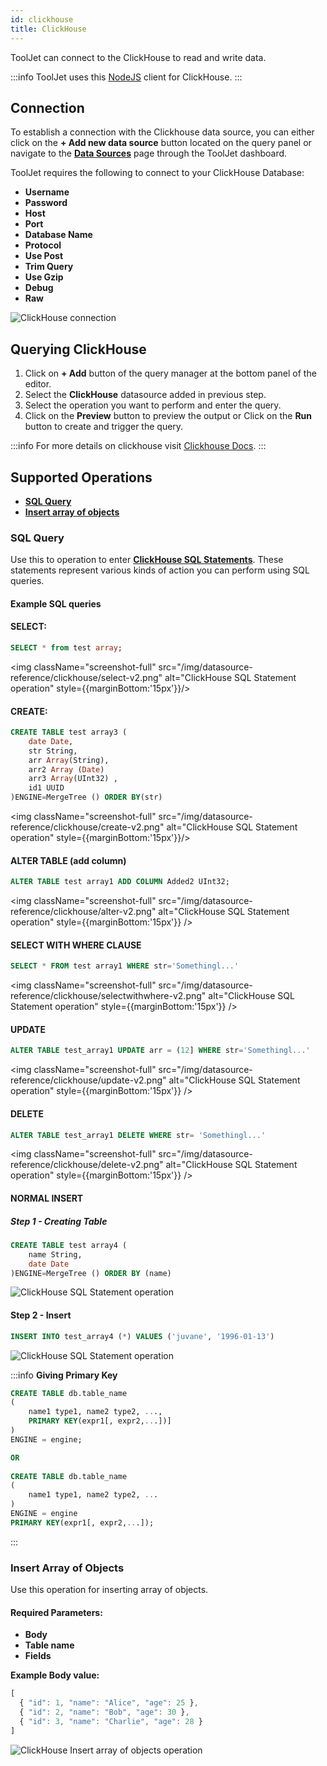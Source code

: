 ```yaml
---
id: clickhouse
title: ClickHouse
---
```


ToolJet can connect to the ClickHouse to read and write data.

:::info
ToolJet uses this [NodeJS](https://github.com/TimonKK/clickhouse) client for ClickHouse.
:::

## Connection

To establish a connection with the Clickhouse data source, you can either click on the **+ Add new data source** button located on the query panel or navigate to the **[Data Sources](./overview)** page through the ToolJet dashboard.

ToolJet requires the following to connect to your ClickHouse Database:

- **Username**
- **Password**
- **Host**
- **Port**
- **Database Name**
- **Protocol**
- **Use Post**
- **Trim Query**
- **Use Gzip**
- **Debug**
- **Raw**

<img className="screenshot-full" src="/img/datasource-reference/clickhouse/connection-v2.png" alt="ClickHouse connection" />

<div style={{paddingTop:'24px'}}>

## Querying ClickHouse

1. Click on **+ Add** button of the query manager at the bottom panel of the editor.
2. Select the **ClickHouse** datasource added in previous step.
3. Select the operation you want to perform and enter the query.
4. Click on the **Preview** button to preview the output or Click on the **Run** button to create and trigger the query.

:::info
For more details on clickhouse visit [Clickhouse Docs](https://clickhouse.com/docs/en/quick-start).
:::

</div>

<div style={{paddingTop:'24px'}}>

## Supported Operations

- **[SQL Query](#sql-query)**
- **[Insert array of objects](#insert-array-of-objects)**

### SQL Query

Use this to operation to enter **[ClickHouse SQL Statements](https://clickhouse.com/docs/en/sql-reference/statements/)**. These statements represent various kinds of action you can perform using SQL queries.

#### Example SQL queries

#### SELECT:

```sql
SELECT * from test array;
```

<img className="screenshot-full" src="/img/datasource-reference/clickhouse/select-v2.png" alt="ClickHouse SQL Statement operation" style={{marginBottom:'15px'}}/>

#### CREATE: 

```sql
CREATE TABLE test array3 (
	date Date,
	str String,
	arr Array(String),
	arr2 Array (Date)
	arr3 Array(UInt32) ,
	id1 UUID
)ENGINE=MergeTree () ORDER BY(str)
```

<img className="screenshot-full" src="/img/datasource-reference/clickhouse/create-v2.png" alt="ClickHouse SQL Statement operation" style={{marginBottom:'15px'}}/>

#### ALTER TABLE (add column)

```sql
ALTER TABLE test array1 ADD COLUMN Added2 UInt32;
```

<img className="screenshot-full" src="/img/datasource-reference/clickhouse/alter-v2.png" alt="ClickHouse SQL Statement operation" style={{marginBottom:'15px'}} />

#### SELECT WITH WHERE CLAUSE
```sql
SELECT * FROM test array1 WHERE str='Somethingl...'
```

<img className="screenshot-full" src="/img/datasource-reference/clickhouse/selectwithwhere-v2.png" alt="ClickHouse SQL Statement operation" style={{marginBottom:'15px'}} />

#### UPDATE
```sql
ALTER TABLE test_array1 UPDATE arr = (12] WHERE str='Somethingl...'
```

<img className="screenshot-full" src="/img/datasource-reference/clickhouse/update-v2.png" alt="ClickHouse SQL Statement operation" style={{marginBottom:'15px'}} />

#### DELETE
```sql
ALTER TABLE test_array1 DELETE WHERE str= 'Somethingl...'
```

<img className="screenshot-full" src="/img/datasource-reference/clickhouse/delete-v2.png" alt="ClickHouse SQL Statement operation" style={{marginBottom:'15px'}} />

#### NORMAL INSERT

##### Step 1 - Creating Table

```sql
CREATE TABLE test array4 (
	name String,
	date Date
)ENGINE=MergeTree () ORDER BY (name)
```

<img className="screenshot-full" src="/img/datasource-reference/clickhouse/step1-v2.png" alt="ClickHouse SQL Statement operation" />

#### Step 2 - Insert

```sql
INSERT INTO test_array4 (*) VALUES ('juvane', '1996-01-13')
```

<img className="screenshot-full" src="/img/datasource-reference/clickhouse/step2-v2.png" alt="ClickHouse SQL Statement operation" />

:::info
**Giving Primary Key**
```sql
CREATE TABLE db.table_name
(
	name1 type1, name2 type2, ...,
	PRIMARY KEY(expr1[, expr2,...])]
)
ENGINE = engine;

OR 
	
CREATE TABLE db.table_name
(
	name1 type1, name2 type2, ...
)
ENGINE = engine
PRIMARY KEY(expr1[, expr2,...]);
```
:::

### Insert Array of Objects

Use this operation for inserting array of objects.

#### Required Parameters:
- **Body**
- **Table name**
- **Fields**

**Example Body value:**
```javascript
[
  { "id": 1, "name": "Alice", "age": 25 },
  { "id": 2, "name": "Bob", "age": 30 },
  { "id": 3, "name": "Charlie", "age": 28 }
]
```

<img className="screenshot-full" src="/img/datasource-reference/clickhouse/insertarray-v2.png" alt="ClickHouse Insert array of objects operation" />

</div>
